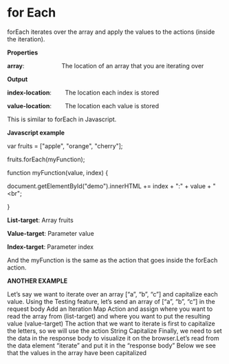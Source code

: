 # for Each

forEach iterates over the array and apply the values to the actions (inside the iteration).

 **Properties**
 

**array**:                      The location of an array that you are iterating over

 **Output**
 

**index-location**:        The location each index is stored

**value-location**:        The location each value is stored

This is similar to forEach in Javascript.

**Javascript example**

var fruits = ["apple", "orange", "cherry"];

fruits.forEach(myFunction);

function myFunction(value, index) {

document.getElementById("demo").innerHTML += index + ":" + value + "&lt;br";

}

**List-target**: Array fruits 

**Value-target**: Parameter value 

**Index-target**: Parameter index 

And the myFunction is the same as the action that goes inside the forEach action.

**ANOTHER EXAMPLE**

Let’s say we want to iterate over an array [“a”, “b”, “c”] and capitalize each value. Using the Testing feature, let’s send an array of [“a”, “b”, “c”] in the request body Add an Iteration Map Action and assign where you want to read the array from (list-target) and where you want to put the resulting value (value-target) The action that we want to iterate is first to capitalize the letters, so we will use the action String Capitalize Finally, we need to set the data in the response body to visualize it on the browser.Let’s read from the data element “iterate” and put it in the “response body” Below we see that the values in the array have been capitalized